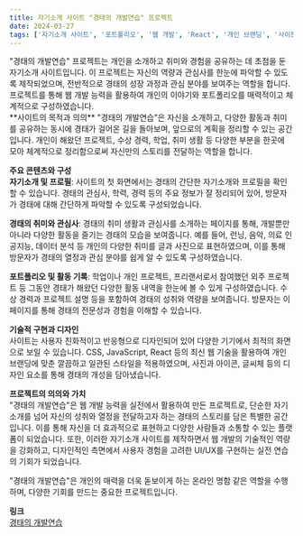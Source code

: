 ```yaml
---
title: 자기소개 사이트 "경태의 개발연습" 프로젝트
date: 2024-03-27
tags: ['자기소개 사이트', '포트폴리오', '웹 개발', 'React', '개인 브랜딩', '사이트 제작']
---
```

<div class="justify-text">
"경태의 개발연습" 프로젝트는 개인을 소개하고 취미와 경험을 공유하는 데 초점을 둔 자기소개 사이트입니다. 이 프로젝트는 자신의 역량과 관심사를 한눈에 파악할 수 있도록 제작되었으며, 전반적으로 경태의 성장 과정과 관심 분야를 보여주는 역할을 합니다. 프로젝트를 통해 웹 개발 능력을 활용하여 개인의 이야기와 포트폴리오를 매력적이고 체계적으로 구성하였습니다.

<!--more-->
<br>
**사이트의 목적과 의의**  
"경태의 개발연습"은 자신을 소개하고, 다양한 활동과 취미를 공유하는 동시에 경태가 걸어온 길을 돌아보며, 앞으로의 계획을 정리할 수 있는 공간입니다. 개인이 해왔던 프로젝트, 수상 경력, 학업, 취미 생활 등 다양한 부분을 한곳에 모아 체계적으로 정리함으로써 자신만의 스토리를 전달하는 역할을 합니다.

**주요 콘텐츠와 구성**  
**자기소개 및 프로필**: 사이트의 첫 화면에서는 경태의 간단한 자기소개와 프로필을 확인할 수 있습니다. 경태의 관심사, 학력, 경력 등의 주요 정보가 잘 정리되어 있어, 방문자가 경태에 대해 간단하게 파악할 수 있도록 구성되었습니다.
  
**경태의 취미와 관심사**: 경태의 취미 생활과 관심사를 소개하는 페이지를 통해, 개발뿐만 아니라 다양한 활동을 즐기는 경태의 모습을 보여줍니다. 예를 들어, 런닝, 음악, 의료 인공지능, 데이터 분석 등 개인의 다양한 취미를 글과 사진으로 표현하였으며, 이를 통해 방문자가 경태의 열정과 관심 분야를 쉽게 알 수 있도록 구성하였습니다.

**포트폴리오 및 활동 기록**: 학업이나 개인 프로젝트, 프리랜서로서 참여했던 외주 프로젝트 등 그동안 경태가 해왔던 다양한 활동 내역을 한눈에 볼 수 있게 구성하였습니다. 수상 경력과 프로젝트 설명 등을 포함하여 경태의 성취와 역량을 보여줍니다. 방문자는 이 페이지를 통해 경태의 전문성과 경험을 이해할 수 있습니다.

**기술적 구현과 디자인**  
사이트는 사용자 친화적이고 반응형으로 디자인되어 있어 다양한 기기에서 최적의 화면으로 보일 수 있습니다. CSS, JavaScript, React 등의 최신 웹 기술을 활용하여 개인 브랜딩에 맞춘 깔끔하고 일관된 스타일을 적용하였으며, 사진과 아이콘, 글씨체 등의 디자인 요소를 통해 경태의 개성을 담아냈습니다.

**프로젝트의 의의와 가치**  
"경태의 개발연습"은 웹 개발 능력을 실전에서 활용하여 만든 프로젝트로, 단순한 자기소개를 넘어 자신의 성취와 열정을 전달하고자 하는 경태의 스토리를 담은 특별한 공간입니다. 이를 통해 자신을 더 효과적으로 표현하고 다양한 사람들과 소통할 수 있는 플랫폼이 되었습니다. 또한, 이러한 자기소개 사이트를 제작하면서 웹 개발의 기술적인 역량을 강화하고, 디자인적인 측면에서 사용자 경험을 고려한 UI/UX를 구현하는 실전 연습의 기회가 되었습니다.

"경태의 개발연습"은 개인의 매력을 더욱 돋보이게 하는 온라인 명함 같은 역할을 수행하며, 다양한 기회를 만드는 중요한 프로젝트입니다.

**링크**  
[경태의 개발연습](https://gyeongtaekang.netlify.app/)

</div>